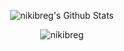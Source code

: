 <p align="center"><img alt="nikibreg's Github Stats" src="https://github-readme-stats.vercel.app/api?username=nikibreg&show_icons=true&hide_border=true&count_private=true" /></p>
<p align="center"><img src="https://github-readme-streak-stats.herokuapp.com/?user=nikibreg" alt="nikibreg" /></p>
